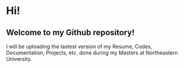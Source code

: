 # Hi! 
## Welcome to my Github repository!

I will be uploading the lastest version of my Resume, Codes, Documentation, Projects, etc. done during my Masters at Northeastern University.
